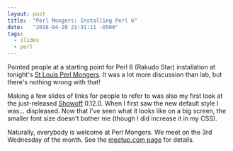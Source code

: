 ```yaml
---
layout: post
title:  "Perl Mongers: Installing Perl 6"
date:   "2016-04-20 21:31:11 -0500"
tags:
  - slides
  - perl
---
```


Pointed people at a starting point for Perl 6 (Rakudo Star) installation at
tonight's [St Louis Perl
Mongers](http://www.meetup.com/St-Louis-Perl-Mongers/). It was a lot more
discussion than lab, but there's nothing wrong with that!

Making a few slides of links for people to refer to was also my first look at
the just-released [Showoff](https://github.com/puppetlabs/showoff) 0.12.0. When
I first saw the new default style I was... displeased. Now that I've seen what
it looks like on a big screen, the smaller font size doesn't bother me (though
I did increase it in my CSS).

Naturally, everybody is welcome at Perl Mongers. We meet on the 3rd Wednesday
of the month. See the [meetup.com
page](http://www.meetup.com/St-Louis-Perl-Mongers/) for details.
